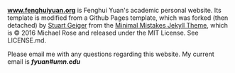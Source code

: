 **www.fenghuiyuan.org** is Fenghui Yuan's academic personal website. Its template is modified from a Github Pages template, which was forked (then detached) by [Stuart Geiger](https://github.com/staeiou) from the [Minimal Mistakes Jekyll Theme](https://mmistakes.github.io/minimal-mistakes/), which is © 2016 Michael Rose and released under the MIT License. See LICENSE.md.

Please email me with any questions regarding this website. My current email is ***fyuan#umn.edu***
